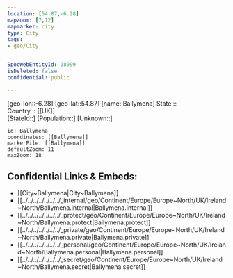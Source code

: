 ```yaml
---
location: [54.87,-6.28] 
mapzoom: [7,12] 
mapmarker: city 
type: City
tags:
- geo/City


SpocWebEntityId: 28999
isDeleted: false
confidential: public

---
```

[geo-lon::-6.28] 
[geo-lat::54.87] 
[name::Ballymena] 
State ::  
Country :: [[UK]]  
[StateId::] 
[Population::] 
[Unknown::] 


```leaflet
id: Ballymena
coordinates: [[Ballymena]] 
markerFile: [[Ballymena]] 
defaultZoom: 11 
maxZoom: 18
```


## Confidential Links & Embeds: 
- [[City~Ballymena|City~Ballymena]] 
- [[../../../../../../../_internal/geo/Continent/Europe/Europe~North/UK/Ireland~North/Ballymena.internal|Ballymena.internal]] 
- [[../../../../../../../_protect/geo/Continent/Europe/Europe~North/UK/Ireland~North/Ballymena.protect|Ballymena.protect]] 
- [[../../../../../../../_private/geo/Continent/Europe/Europe~North/UK/Ireland~North/Ballymena.private|Ballymena.private]] 
- [[../../../../../../../_personal/geo/Continent/Europe/Europe~North/UK/Ireland~North/Ballymena.personal|Ballymena.personal]] 
- [[../../../../../../../_secret/geo/Continent/Europe/Europe~North/UK/Ireland~North/Ballymena.secret|Ballymena.secret]] 
